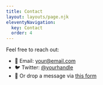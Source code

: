 ```yaml
---
title: Contact
layout: layouts/page.njk
eleventyNavigation:
  key: Contact
  order: 4
---
```


Feel free to reach out:

- 📧 Email: your@email.com
- 🐦 Twitter: [@yourhandle](https://twitter.com/yourhandle)
- 📝 Or drop a message via [this form](#)
